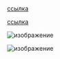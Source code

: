 
[ссылка](https://github.com/davidovich-dn/Markdown/new/feature)

[ссылка](https://github.com/davidovich-dn/Markdown/new/feature "подсказка")

![изображение](https://www.google.ru/imgres?imgurl=https%3A%2F%2Flinchakin.com%2Ffiles%2Fword%2F1000%2F212%2F1.jpg&imgrefurl=https%3A%2F%2Flinchakin.com%2F%25D1%2581%25D0%25BB%25D0%25BE%25D0%25B2%25D0%25B0%25D1%2580%25D1%258C%2F%25D0%25B8%2F%25D0%25B8%25D0%25B7%25D0%25BE%25D0%25B1%25D1%2580%25D0%25B0%25D0%25B6%25D0%25B5%25D0%25BD%25D0%25B8%25D0%25B5%2F&tbnid=foFzHoq4IJumvM&vet=12ahUKEwjUmf7Qo_35AhXFiIsKHbapDLQQMygAegUIARDbAQ..i&docid=hswhxjSV4AdymM&w=440&h=275&q=%D0%B8%D0%B7%D0%BE%D0%B1%D1%80%D0%B0%D0%B6%D0%B5%D0%BD%D0%B8%D0%B5&ved=2ahUKEwjUmf7Qo_35AhXFiIsKHbapDLQQMygAegUIARDbAQ)

![изображение](https://www.google.ru/imgres?imgurl=https%3A%2F%2Flinchakin.com%2Ffiles%2Fword%2F1000%2F212%2F1.jpg&imgrefurl=https%3A%2F%2Flinchakin.com%2F%25D1%2581%25D0%25BB%25D0%25BE%25D0%25B2%25D0%25B0%25D1%2580%25D1%258C%2F%25D0%25B8%2F%25D0%25B8%25D0%25B7%25D0%25BE%25D0%25B1%25D1%2580%25D0%25B0%25D0%25B6%25D0%25B5%25D0%25BD%25D0%25B8%25D0%25B5%2F&tbnid=foFzHoq4IJumvM&vet=12ahUKEwjUmf7Qo_35AhXFiIsKHbapDLQQMygAegUIARDbAQ..i&docid=hswhxjSV4AdymM&w=440&h=275&q=%D0%B8%D0%B7%D0%BE%D0%B1%D1%80%D0%B0%D0%B6%D0%B5%D0%BD%D0%B8%D0%B5&ved=2ahUKEwjUmf7Qo_35AhXFiIsKHbapDLQQMygAegUIARDbAQ "подсказка")
